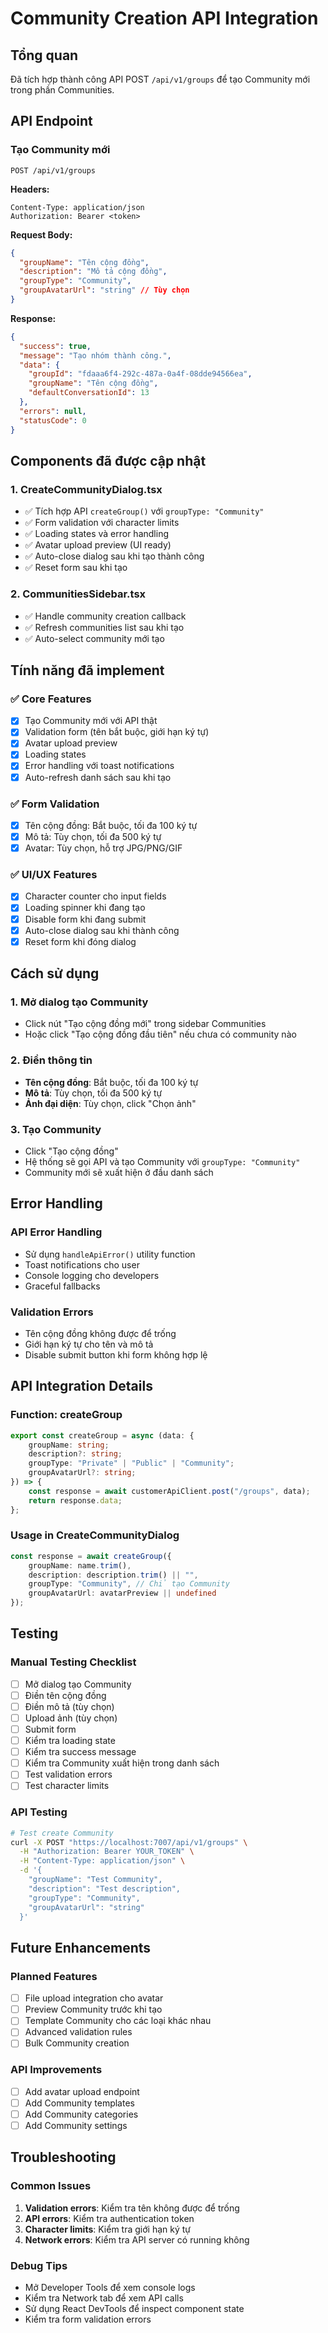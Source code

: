 # Community Creation API Integration

## Tổng quan

Đã tích hợp thành công API POST `/api/v1/groups` để tạo Community mới trong phần Communities.

## API Endpoint

### Tạo Community mới
```
POST /api/v1/groups
```

**Headers:**
```
Content-Type: application/json
Authorization: Bearer <token>
```

**Request Body:**
```json
{
  "groupName": "Tên cộng đồng",
  "description": "Mô tả cộng đồng",
  "groupType": "Community",
  "groupAvatarUrl": "string" // Tùy chọn
}
```

**Response:**
```json
{
  "success": true,
  "message": "Tạo nhóm thành công.",
  "data": {
    "groupId": "fdaaa6f4-292c-487a-0a4f-08dde94566ea",
    "groupName": "Tên cộng đồng",
    "defaultConversationId": 13
  },
  "errors": null,
  "statusCode": 0
}
```

## Components đã được cập nhật

### 1. CreateCommunityDialog.tsx
- ✅ Tích hợp API `createGroup()` với `groupType: "Community"`
- ✅ Form validation với character limits
- ✅ Loading states và error handling
- ✅ Avatar upload preview (UI ready)
- ✅ Auto-close dialog sau khi tạo thành công
- ✅ Reset form sau khi tạo

### 2. CommunitiesSidebar.tsx
- ✅ Handle community creation callback
- ✅ Refresh communities list sau khi tạo
- ✅ Auto-select community mới tạo

## Tính năng đã implement

### ✅ Core Features
- [x] Tạo Community mới với API thật
- [x] Validation form (tên bắt buộc, giới hạn ký tự)
- [x] Avatar upload preview
- [x] Loading states
- [x] Error handling với toast notifications
- [x] Auto-refresh danh sách sau khi tạo

### ✅ Form Validation
- [x] Tên cộng đồng: Bắt buộc, tối đa 100 ký tự
- [x] Mô tả: Tùy chọn, tối đa 500 ký tự
- [x] Avatar: Tùy chọn, hỗ trợ JPG/PNG/GIF

### ✅ UI/UX Features
- [x] Character counter cho input fields
- [x] Loading spinner khi đang tạo
- [x] Disable form khi đang submit
- [x] Auto-close dialog sau khi thành công
- [x] Reset form khi đóng dialog

## Cách sử dụng

### 1. Mở dialog tạo Community
- Click nút "Tạo cộng đồng mới" trong sidebar Communities
- Hoặc click "Tạo cộng đồng đầu tiên" nếu chưa có community nào

### 2. Điền thông tin
- **Tên cộng đồng**: Bắt buộc, tối đa 100 ký tự
- **Mô tả**: Tùy chọn, tối đa 500 ký tự
- **Ảnh đại diện**: Tùy chọn, click "Chọn ảnh"

### 3. Tạo Community
- Click "Tạo cộng đồng"
- Hệ thống sẽ gọi API và tạo Community với `groupType: "Community"`
- Community mới sẽ xuất hiện ở đầu danh sách

## Error Handling

### API Error Handling
- Sử dụng `handleApiError()` utility function
- Toast notifications cho user
- Console logging cho developers
- Graceful fallbacks

### Validation Errors
- Tên cộng đồng không được để trống
- Giới hạn ký tự cho tên và mô tả
- Disable submit button khi form không hợp lệ

## API Integration Details

### Function: createGroup
```typescript
export const createGroup = async (data: {
    groupName: string;
    description?: string;
    groupType: "Private" | "Public" | "Community";
    groupAvatarUrl?: string;
}) => {
    const response = await customerApiClient.post("/groups", data);
    return response.data;
};
```

### Usage in CreateCommunityDialog
```typescript
const response = await createGroup({
    groupName: name.trim(),
    description: description.trim() || "",
    groupType: "Community", // Chỉ tạo Community
    groupAvatarUrl: avatarPreview || undefined
});
```

## Testing

### Manual Testing Checklist
- [ ] Mở dialog tạo Community
- [ ] Điền tên cộng đồng
- [ ] Điền mô tả (tùy chọn)
- [ ] Upload ảnh (tùy chọn)
- [ ] Submit form
- [ ] Kiểm tra loading state
- [ ] Kiểm tra success message
- [ ] Kiểm tra Community xuất hiện trong danh sách
- [ ] Test validation errors
- [ ] Test character limits

### API Testing
```bash
# Test create Community
curl -X POST "https://localhost:7007/api/v1/groups" \
  -H "Authorization: Bearer YOUR_TOKEN" \
  -H "Content-Type: application/json" \
  -d '{
    "groupName": "Test Community",
    "description": "Test description",
    "groupType": "Community",
    "groupAvatarUrl": "string"
  }'
```

## Future Enhancements

### Planned Features
- [ ] File upload integration cho avatar
- [ ] Preview Community trước khi tạo
- [ ] Template Community cho các loại khác nhau
- [ ] Advanced validation rules
- [ ] Bulk Community creation

### API Improvements
- [ ] Add avatar upload endpoint
- [ ] Add Community templates
- [ ] Add Community categories
- [ ] Add Community settings

## Troubleshooting

### Common Issues
1. **Validation errors**: Kiểm tra tên không được để trống
2. **API errors**: Kiểm tra authentication token
3. **Character limits**: Kiểm tra giới hạn ký tự
4. **Network errors**: Kiểm tra API server có running không

### Debug Tips
- Mở Developer Tools để xem console logs
- Kiểm tra Network tab để xem API calls
- Sử dụng React DevTools để inspect component state
- Kiểm tra form validation errors

